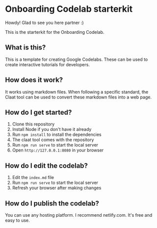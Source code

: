 # Onboarding Codelab starterkit

Howdy! Glad to see you here partner :) 

This is the starterkit for the Onboarding Codelab. 

## What is this?

This is a template for creating Google Codelabs. These can be used to create interactive tutorials for developers.

## How does it work?

It works using markdown files. When following a specific standard, the Claat tool can be used to convert these markdown files into a web page.

## How do I get started?

1. Clone this repository
2. Install Node if you don't have it already
3. Run `npm install` to install the dependencies
4. The claat tool comes with the repository
5. Run `npm run serve` to start the local server
6. Open `http://127.0.0.1:8080` in your browser

## How do I edit the codelab?

1. Edit the `index.md` file
2. Run `npm run serve` to start the local server
3. Refresh your browser after making changes

## How do I publish the codelab?

You can use any hosting platform. I recommend netlify.com. It's free and easy to use.


